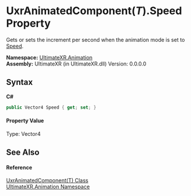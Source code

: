 # UxrAnimatedComponent(*T*).Speed Property 
 

Gets or sets the increment per second when the animation mode is set to <a href="T_UltimateXR_Animation_UxrAnimationMode">Speed</a>.

**Namespace:**&nbsp;<a href="N_UltimateXR_Animation">UltimateXR.Animation</a><br />**Assembly:**&nbsp;UltimateXR (in UltimateXR.dll) Version: 0.0.0.0

## Syntax

**C#**<br />
``` C#
public Vector4 Speed { get; set; }
```


#### Property Value
Type: Vector4

## See Also


#### Reference
<a href="T_UltimateXR_Animation_UxrAnimatedComponent_1">UxrAnimatedComponent(T) Class</a><br /><a href="N_UltimateXR_Animation">UltimateXR.Animation Namespace</a><br />